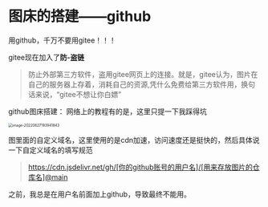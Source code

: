 # 图床的搭建——github

用github，千万不要用gitee！！！

gitee现在加入了**防-盗链**

> 防止外部第三方软件，盗用gitee网页上的连接。就是，gitee认为，图片在自己的服务器上存着，消耗自己的资源,凭什么免费给第三方软件用，换句话来说，“gitee不想让你白嫖”	

github图床搭建：
	网络上的教程有的是，这里只提一下我踩得坑

<img src="https://cdn.jsdelivr.net/gh/1024Person/pic-raw@main/img/image-20220627193941843.png" alt="image-20220627193941843" style="zoom:50%;" />

图里面的自定义域名，这里使用的是cdn加速，访问速度还是挺快的，然后具体说一下自定义域名的填写规范

> https://cdn.jsdelivr.net/gh/[你的github账号的用户名]/[用来存放图片的仓库名]@main

之前，我总是在用户名前面加上github，导致最终不能用。